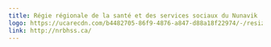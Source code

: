 ```yaml
---
title: Régie régionale de la santé et des services sociaux du Nunavik
logo: https://ucarecdn.com/b4482705-86f9-4876-a847-d88a18f22974/-/resize/800x/logo_nunavik-health-board.jpg
link: http://nrbhss.ca/
---
```

